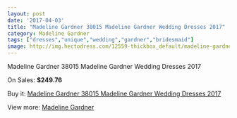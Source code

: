 ```yaml
---
layout: post
date: '2017-04-03'
title: "Madeline Gardner 38015 Madeline Gardner Wedding Dresses 2017"
category: Madeline Gardner
tags: ["dresses","unique","wedding","gardner","bridesmaid"]
image: http://img.hectodress.com/12559-thickbox_default/madeline-gardner-38015-madeline-gardner-wedding-dresses-2013.jpg
---
```

Madeline Gardner 38015 Madeline Gardner Wedding Dresses 2017

On Sales: **$249.76**
<a href="https://www.hectodress.com/madeline-gardner/6164-madeline-gardner-38015-madeline-gardner-wedding-dresses-2013.html"><amp-img layout="responsive" width="600" height="600" src="//img.hectodress.com/12559-thickbox_default/madeline-gardner-38015-madeline-gardner-wedding-dresses-2013.jpg" alt="Madeline Gardner 38015 Madeline Gardner Wedding Dresses 2017 0" /></a>
<a href="https://www.hectodress.com/madeline-gardner/6164-madeline-gardner-38015-madeline-gardner-wedding-dresses-2013.html"><amp-img layout="responsive" width="600" height="600" src="//img.hectodress.com/12561-thickbox_default/madeline-gardner-38015-madeline-gardner-wedding-dresses-2013.jpg" alt="Madeline Gardner 38015 Madeline Gardner Wedding Dresses 2017 1" /></a>
<a href="https://www.hectodress.com/madeline-gardner/6164-madeline-gardner-38015-madeline-gardner-wedding-dresses-2013.html"><amp-img layout="responsive" width="600" height="600" src="//img.hectodress.com/12560-thickbox_default/madeline-gardner-38015-madeline-gardner-wedding-dresses-2013.jpg" alt="Madeline Gardner 38015 Madeline Gardner Wedding Dresses 2017 2" /></a>

Buy it: [Madeline Gardner 38015 Madeline Gardner Wedding Dresses 2017](https://www.hectodress.com/madeline-gardner/6164-madeline-gardner-38015-madeline-gardner-wedding-dresses-2013.html "Madeline Gardner 38015 Madeline Gardner Wedding Dresses 2017")

View more: [Madeline Gardner](https://www.hectodress.com/107-madeline-gardner "Madeline Gardner")